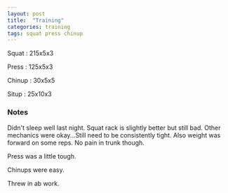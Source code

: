 ```yaml
---
layout: post
title:  "Training"
categories: training
tags: squat press chinup
---
```


Squat       :   215x5x3

Press       :   125x5x3

Chinup      :   30x5x5

Situp       :   25x10x3

### Notes

Didn't sleep well last night. Squat rack is slightly better but still bad. Other
mechanics were okay...Still need to be consistently tight. Also weight was forward on
some reps. No pain in trunk though.

Press was a little tough.

Chinups were easy.

Threw in ab work.
